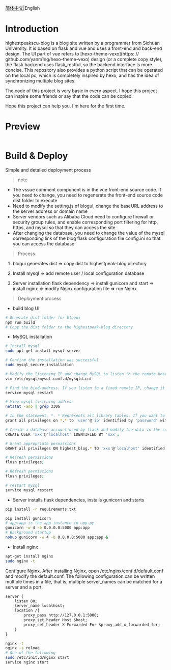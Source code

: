 [简体中文](https://github.com/highestpeak/highestpeakscu-blog/blob/master/README.zh-CN.md)|English

# Introduction

highestpeakscu-blog is a blog site written by a programmer from Sichuan University. It is based on flask and vue and uses a front-end and back-end design. The UI part of vue refers to [hexo-theme-vexo](https: // github.com/yanm1ng/hexo-theme-vexo) design (or a complete copy style), the flask backend uses flask_restful, so the backend interface is more concise. This repository also provides a python script that can be operated on the local pc, which is completely inspired by hexo, and has the idea of synchronizing multiple blog sites.

The code of this project is very basic in every aspect. I hope this project can inspire some friends or say that the code can be copied.

Hope this project can help you. I'm here for the first time.

# Preview

![]()

# Build & Deploy

Simple and detailed deployment process

> note

- The vssue comment component is in the vue front-end source code. If you need to change, you need to regenerate the front-end source code dist folder to execute
- Need to modify the setting.js of blogui, change the baseURL address to the server address or domain name
- Server vendors such as Alibaba Cloud need to configure firewall or security group rules, and enable corresponding port filtering for http, https, and mysql so that they can access the site
- After changing the database, you need to change the value of the mysql corresponding link of the blog flask configuration file config.ini so that you can access the database

> Process

1. blogui generates dist => copy dist to highestpeak-blog directory

2. Install mysql => add remote user / local configuration database

3. Server installation flask dependency => install gunicorn and start => install nginx => modify Nginx configuration file => run Nginx

> Deployment process

- build blog UI

``` bash
# Generate dist folder for blogui
npm run build
# Copy the dist folder to the highestpeak-blog directory
```

- MySQL installation

``` bash
# Install mysql
sudo apt-get install mysql-server

# Confirm the installation was successful
sudo mysql_secure_installation

# Modify the listening IP and change MySQL to listen to the remote host IP or all IPs
vim /etc/mysql/mysql.conf.d/mysqld.cnf

# Find the bind-address. If you listen to a fixed remote IP, change it to the remote host IP. If you listen to all IPs, change it to 0.0.0.0 or comment bind-address. Restart MySQL after modification
service mysql restart

# View mysql listening address
netstat -ano | grep 3306

# In the statement, *. * Represents all library tables. If you want to give all IP permissions, "ip" is written as "%", so the first sentence of sql means to give logins through "user" and "password" from all IP addresses The user has all operation permissions on all library tables.
grant all privileges on *.* to 'user'@'ip' identified by 'password' with grant option;

# Create a database account used by flask and modify the data in the corresponding config.ini
CREATE USER 'xxx'@'localhost' IDENTIFIED BY 'xxx';

# Grant appropriate permissions
GRANT all privileges ON highest_blog.* TO 'xxx'@'localhost' identified by 'xxx';

# Refresh permissions
flush privileges;

# Refresh permissions
flush privileges;

# restart mysql
service mysql restart
```

- Server installs flask dependencies, installs gunicorn and starts

``` bash
pip install -r requirements.txt

pip install gunicorn
# app:app is the app instance in app.py
gunicorn -w 4 -b 0.0.0.0:5000 app:app
# Background startup
nohup gunicorn -w 4 -b 0.0.0.0:5000 app:app &
```

- Install nginx

``` bash
apt-get install nginx
sudo nginx -t
```

Configure Nginx. After installing Nginx, open /etc/nginx/conf.d/default.conf and modify the default.conf.
The following configuration can be written multiple times in a file, that is, multiple server_names can be matched for a server and a port.

``` txt
server {
    listen 80;
    server_name localhost;
    location /{
        proxy_pass http://127.0.0.1:5000;
        proxy_set_header Host $host;
        proxy_set_header X-Forwarded-For $proxy_add_x_forwarded_for;
    }
}
```

``` bash
nginx -t
nginx -s reload
# One of the following
sudo /etc/init.d/nginx start
service nginx start
```

